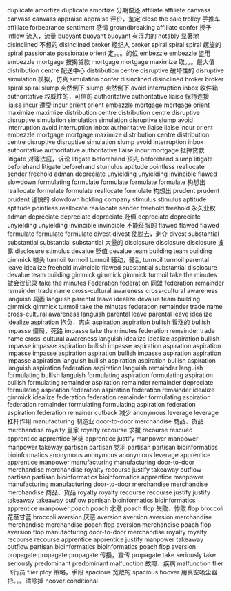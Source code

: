 duplicate
amortize 
duplicate
amortize 分期偿还
affiliate 
affiliate 
canvass 
canvass
canvass
appraise 
appraise 评价，鉴定
close the sale 
trolley 手推车
affiliate
forbearance 
sentiment 感情
groundbreaking 
affiliate 
confer 授予
inflow 流入，流量
buoyant 
buoyant 
buoyant 有浮力的
notably 显著地
disinclined 不想的
disinclined 
broker 经纪人
broker 
spiral 
spiral 
spiral 螺旋的
spiral 
passionate 
passionate 
orient 定。。。的位
embezzle 
embezzle 盗用
embezzle 
mortgage 按揭贷款
mortgage 
mortgage 
maximize 取。。。最大值
distribution centre 配送中心
distribution centre 
disruptive 破坏性的
disruptive 
simulation 模拟，仿真
simulation 
confer 
disinclined 
disinclined 
broker 
broker 
spiral 
spiral 
slump 突然倒下
slump 突然倒下
avoid interruption 
inbox 收件箱
authoritative 权威性的，可信的
authoritative 
authoritative 
liaise 保持连接
liaise 
incur 遭受
incur 
orient 
orient 
embezzle 
mortgage 
mortgage 
orient 
maximize 
maximize 
distribution centre 
distribution centre 
disruptive 
disruptive 
simulation 
simulation 
simulation 
disruptive 
slump 
avoid interruption 
avoid interruption 
inbox 
authoritative 
liaise 
liaise 
incur 
orient 
embezzle 
mortgage 
mortgage 
maximize 
distribution centre 
distribution centre 
disruptive 
disruptive 
simulation 
slump 
avoid interruption 
inbox 
authoritative 
authoritative 
authoritative 
liaise 
incur 
mortgage 抵押贷款
litigate 对簿法庭，诉讼
litigate 
beforehand 预先
beforehand
slump 
litigate 
beforehand 
litigate 
beforehand 
stumulus 
aptitude 
pointless 
reallocate 
sender 
freehold 
adman 
depreciate 
unyielding 
unyielding 
invincible 
flawed 
slowdown 
formulating 
formulate 
formulate 
formulate 
formulate 构想出
reallocate 
formulate 
formulate 
reallocate
formulate 构想出
prudent 
prudent
prudent 谨慎的
slowdown 
holding company 
stimulus 
stimulus 
aptitude 
aptitude 
pointless 
reallocate 
reallocate 
sender 
freehold 
freehold 永久业权
adman 
depreciate 
depreciate 
depreciate 贬值
depreciate 
depreciate 
unyielding 
unyielding 
invincible 
invincible 不能征服的
flawed 
flawed 
flawed 
formulate 
formulate 
formulate 
divest 
divest 使脱去，剥夺
divest 
substantial 
substantial 
substantial 
substantial 大量的
disclosure 
disclosure 
disclosure 披露
disclosure 
stimulus 
devalue 贬值
devalue 
team building 
team building 
gimmick 噱头
turmoil 
turmoil 
turmoil 骚动，骚乱
turmoil 
turmoil 
parental leave 
idealize 
freehold 
invincible 
flawed 
substantial 
substantial 
disclosure 
devalue 
team building 
gimmick 
gimmick 
gimmick 
turmoil 
take the minutes 做会议记录
take the minutes 
Federation 
federation 同盟
federation 
remainder 
remainder 
trade name 
cross-cultural awareness 
cross-cultural awareness 
languish 凋萎
languish 
parental leave 
idealize 
devalue 
team building 
gimmick 
gimmick 
turmoil 
take the minutes 
federation 
remainder 
trade name 
cross-cultural awareness 
languish 
parental leave 
parental leave 
idealize 
idealize 
aspiration 抱负，志向
aspiration 
aspiration 
bullish 看涨的
bullish 
impasse 僵局，死路
impasse 
take the minutes 
federation 
remainder 
trade name 
cross-cultural awareness
languish 
idealize 
idealize 
aspiration 
bullish 
impasse 
impasse
aspiration 
bullish 
impasse
aspiration 
aspiration 
aspiration 
impasse
impasse
aspiration 
aspiration
bullish 
impasse
aspiration
aspiration
impasse
aspiration
languish
bullish
aspiration
aspiration
bullish
aspiration
languish 
aspiration
federation
aspiration
languish
remainder
languish
formulating 
bullish
languish
formulating 
aspiration
formulating
aspiration
bullish
formulating
remainder 
aspiration
remainder 
remainder 
depreciate
formulating 
aspiration
federation
aspiration
federation
remainder 
idealize
gimmick 
idealize
federation
federation
remainder
formulating
aspiration
federation
remainder
formulating
formulating 
aspiration
federation
aspiration
federation
remainer
cutback 减少
anonymous 
leverage 
leverage 杠杆作用
manufacturing 制造业
door-to-door
merchandise 商品、货品
merchandise
royalty 皇家
royalty 
recourse 求援
recourse
rescued 
apprentice 
apprentice 学徒
apprentice 
justify 
manpower 
manpower
manpower
takeway
partisan
partisan 党羽
partisan
partisan
bioinformatics 
bioinformatics 
anonymous
anonymous
anonymous
leverage
apprentice
apprentice 
manpower
manufacturing 
manufacturing
door-to-door
merchandise
merchandise 
royalty 
recourse
justify
takeaway
outflow
partisan
partisan
bioinformatics
bioinformatics
apprentice
manpower
manufacturing
manufacturing
door-to-door
merchandise
merchandise
merchandise 商品、货品
royalty
royalty
recourse
recourse
justify
justify
takeaway
takeaway
outflow
partisan
bioinformatics
bioinformatics
apprentice
manpower
poach
poach 水煮
poach
flop 失败、惨败
flop
broccoli 花茎甘蓝
broccoli 
aversion 厌恶
aversion 
aversion
aversion
merchandise
merchandise
merchandise
poach
flop
aversion
merchandise
poach
flop
aversion
flop
manufacturing
door-to-door
merchandise
royalty
royalty
recourse
recourse
apprentice
apprentice
justify
manpower
takeaway
outflow
partisan
bioinformatics
bioinformatics
poach
flop
aversion
propagate
propagate
propagate 传播，宣传
propagate
take seriously
take seriously
predominant
predominant
malfunction 故障、疾病
malfunction
flier 飞行员
flier
ploy 策略，手段
spacious 宽敞的
spacious
hoover 用真空吸尘器把。。。清除掉
hoover
conditional








